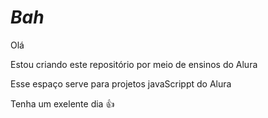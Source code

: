 # _Bah_

Olá 

Estou criando este repositório por meio de ensinos do Alura

Esse espaço serve para projetos javaScrippt do Alura

Tenha um exelente dia 👍 
